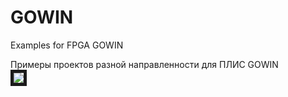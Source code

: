# GOWIN
Examples for FPGA GOWIN

Примеры проектов разной направленности для ПЛИС GOWIN  
<image src="/images/Dump GOWIN.png" border="5px solid red"/>
